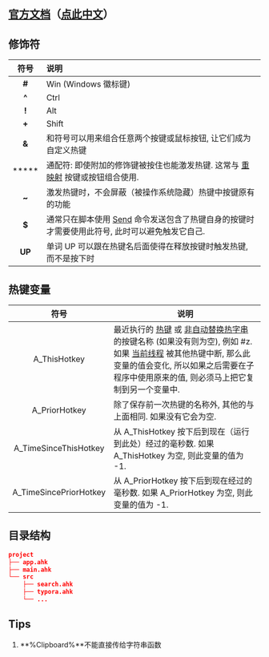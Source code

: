 ## [官方文档](https://www.autohotkey.com/docs/AutoHotkey.htm)（[点此中文](http://ahkcn.sourceforge.net/docs/AutoHotkey.htm)）

## 修饰符

|  符号  | 说明                                                         |
| :----: | :----------------------------------------------------------- |
| **#**  | Win (Windows 徽标键)                                         |
| **^**  | Ctrl                                                         |
| **!**  | Alt                                                          |
| **+**  | Shift                                                        |
| **&**  | 和符号可以用来组合任意两个按键或鼠标按钮, 让它们成为自定义热键 |
| *****  | 通配符: 即使附加的修饰键被按住也能激发热键. 这常与 [重映射](http://ahkcn.sourceforge.net/docs/misc/Remap.htm) 按键或按钮组合使用. |
| **~**  | 激发热键时，不会屏蔽（被操作系统隐藏）热键中按键原有的功能   |
| **$**  | 通常只在脚本使用 [Send](http://ahkcn.sourceforge.net/docs/commands/Send.htm) 命令发送包含了热键自身的按键时才需要使用此符号, 此时可以避免触发它自己. |
| **UP** | 单词 UP 可以跟在热键名后面使得在释放按键时触发热键, 而不是按下时 |

## 热键变量

|          符号          | 说明                                                         |
| :--------------------: | ------------------------------------------------------------ |
|      A_ThisHotkey      | 最近执行的 [热键](http://ahkcn.sourceforge.net/docs/Hotkeys.htm) 或 [非自动替换热字串](http://ahkcn.sourceforge.net/docs/Hotstrings.htm) 的按键名称 (如果没有则为空), 例如 #z. 如果 [当前线程](http://ahkcn.sourceforge.net/docs/misc/Threads.htm) 被其他热键中断, 那么此变量的值会变化, 所以如果之后需要在子程序中使用原来的值, 则必须马上把它复制到另一个变量中. |
|     A_PriorHotkey      | 除了保存前一次热键的名称外, 其他的与上面相同. 如果没有它会为空. |
| A_TimeSinceThisHotkey  | 从 A_ThisHotkey 按下后到现在（运行到此处）经过的毫秒数. 如果 A_ThisHotkey 为空, 则此变量的值为 -1. |
| A_TimeSincePriorHotkey | 从 A_PriorHotkey 按下后到现在经过的毫秒数. 如果 A_PriorHotkey 为空, 则此变量的值为 -1. |

## 目录结构

```json
project
├── app.ahk
├── main.ahk
└── src
    ├── search.ahk
    ├── typora.ahk
    └── ...
```

## Tips

1.   **%Clipboard%**不能直接传给字符串函数

